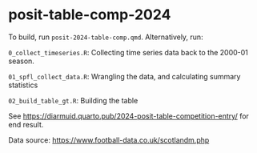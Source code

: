 # posit-table-comp-2024

To build, run `posit-2024-table-comp.qmd`. Alternatively, run:

`0_collect_timeseries.R`: Collecting time series data back to the 2000-01 season.

`01_spfl_collect_data.R`: Wrangling the data, and calculating summary statistics

`02_build_table_gt.R`: Building the table



See https://diarmuid.quarto.pub/2024-posit-table-competition-entry/ for end result.

Data source:  https://www.football-data.co.uk/scotlandm.php

